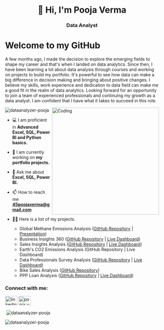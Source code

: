 
<h1 align="center">👋 Hi, I'm Pooja Verma</h1>
<h3 align="center">Data Analyst</h3>

# Welcome to my GitHub 

A few months ago, I made the decision to explore the emerging fields to shape my career and that's when I landed on data analytics. Since then, I have been learning a lot about data analysis through courses and working on projects to build my portfolio. It's powerful to see how data can make a big difference in decision making and bringing about positive changes. I believe my skills, work experience and dedication to data field can make me a good fit in the realm of data analytics. Looking forward for an opportunity to join a team of experienced professionals and continuing my growth as a data analyst. I am confident that I have what it takes to succeed in this role.

<img align="right" alt="Coding" width="350" src="https://www.cloudyml.com/wp-content/uploads/2022/06/Analytics_amp_Data_Science.gif">

<p align="left"> <img src="https://komarev.com/ghpvc/?username=dataanalyzer-pooja&label=Profile%20views&color=0e75b6&style=flat" alt="dataanalyzer-pooja" /> </p>

- 💻 I am proficient in **Advanced Excel, SQL, Power BI and Python basics.**

- 🔭 I am currently working on **my portfolio projects.**

- 💬 Ask me about **Excel, SQL, Power BI.**

- 📫 How to reach me **45poojaverma@gmail.com**

- 👨‍💻 Here is a list of my projects. 
     - Global Methane Emissions Analysis ([GitHub Repository](https://github.com/DataAnalyzer-Pooja/Global-Methane-Emissions-Case-Study/tree/main) | [Presentation](https://github.com/DataAnalyzer-Pooja/Global-Methane-Emissions-Case-Study/blob/main/Global_methane_emission_ppt.pptx))
     - Business Insights 360 ([GitHub Repository](https://github.com/DataAnalyzer-Pooja/Business-Insights-360-Case-Study/blob/main/README.md) | [Live Dashboard](https://www.novypro.com/project/business-insights-360-power-bi-2))
     - Sales Insights Analysis ([GitHub Repository](https://github.com/DataAnalyzer-Pooja/Sales-Insights-Case-Study) | [Live Dashboard](https://www.novypro.com/project/poojaverma-1))
     - Earth's CO2 Emissions Analysis (GitHub Repository | Live Dashboard)
     - Data Professionals Survey Analysis ([GitHub Repository](https://github.com/DataAnalyzer-Pooja/Data-Professionals-Survey-Case-Study) | [Live Dashboard](https://www.novypro.com/project/poojaverma))
     - Bike Sales Analysis ([GitHub Repository](https://github.com/DataAnalyzer-Pooja/Bike-Sales-Case-Study))
     - PPP Loan Analysis ([GitHub Repository](https://github.com/DataAnalyzer-Pooja/PPP-Loan-Case-Study/blob/main/README.md) | [Live Dashboard](https://public.tableau.com/app/profile/pooja1749/viz/PPPAnalysisDashboard/PPPSummary))


<h3 align="left">Connect with me:</h3>
<p align="left">
<a href="https://linkedin.com/in/linkedin.com/in/contact-analyzer-pooja-verma" target="blank"><img align="center" src="https://raw.githubusercontent.com/rahuldkjain/github-profile-readme-generator/master/src/images/icons/Social/linked-in-alt.svg" alt="linkedin.com/in/contact-analyzer-pooja-verma" height="30" width="40" /></a>
<a href="https://instagram.com/pooja_verma15" target="blank"><img align="center" src="https://raw.githubusercontent.com/rahuldkjain/github-profile-readme-generator/master/src/images/icons/Social/instagram.svg" alt="pooja_verma15" height="30" width="40" /></a>
</p>

<p>&nbsp;<img align="center" src="https://github-readme-stats.vercel.app/api?username=dataanalyzer-pooja&show_icons=true&locale=en" alt="dataanalyzer-pooja" /></p>

<p><img align="center" src="https://github-readme-streak-stats.herokuapp.com/?user=dataanalyzer-pooja&" alt="dataanalyzer-pooja" /></p>


